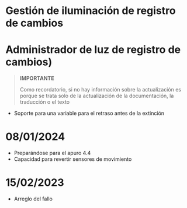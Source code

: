 # Gestión de iluminación de registro de cambios

# Administrador de luz de registro de cambios)

>**IMPORTANTE**
>
>Como recordatorio, si no hay información sobre la actualización es porque se trata solo de la actualización de la documentación, la traducción o el texto

- Soporte para una variable para el retraso antes de la extinción

# 08/01/2024

- Preparándose para el apuro 4.4
- Capacidad para revertir sensores de movimiento

# 15/02/2023

- Arreglo del fallo

